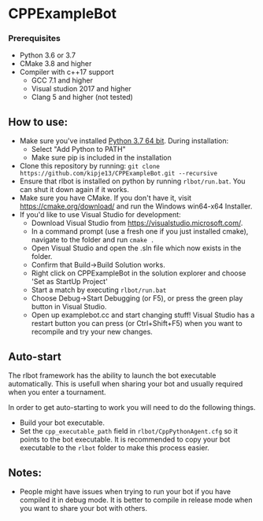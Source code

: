 # CPPExampleBot

### Prerequisites
 - Python 3.6 or 3.7
 - CMake 3.8 and higher
 - Compiler with c++17 support
   - GCC 7.1 and higher
   - Visual studion 2017 and higher
   - Clang 5 and higher (not tested)

## How to use:
 - Make sure you've installed [Python 3.7 64 bit](https://www.python.org/downloads/). During installation:
   - Select "Add Python to PATH"
   - Make sure pip is included in the installation
 - Clone this repository by running: `git clone https://github.com/kipje13/CPPExampleBot.git --recursive`
 - Ensure that rlbot is installed on python by running `rlbot/run.bat`. You can shut it down again if it works.
 - Make sure you have CMake. If you don't have it, visit https://cmake.org/download/ and run the Windows win64-x64 Installer.
 - If you'd like to use Visual Studio for development:
   - Download Visual Studio from https://visualstudio.microsoft.com/.
   - In a command prompt (use a fresh one if you just installed cmake), navigate to the folder and run `cmake .`
   - Open Visual Studio and open the .sln file which now exists in the folder.
   - Confirm that Build->Build Solution works.
   - Right click on CPPExampleBot in the solution explorer and choose 'Set as StartUp Project'
   - Start a match by executing `rlbot/run.bat`
   - Choose Debug->Start Debugging (or F5), or press the green play button in Visual Studio.
   - Open up examplebot.cc and start changing stuff! Visual Studio has a restart button you can press (or Ctrl+Shift+F5) when you want to recompile and try your new changes.
 
## Auto-start
The rlbot framework has the ability to launch the bot executable automatically. This is usefull when sharing your bot and usually required when you enter a tournament.

In order to get auto-starting to work you will need to do the following things.
 - Build your bot executable.
 - Set the `cpp_executable_path` field in `rlbot/CppPythonAgent.cfg` so it points to the bot executable. It is recommended to copy your bot executable to the `rlbot` folder to make this process easier.
 
## Notes:
  - People might have issues when trying to run your bot if you have compiled it in debug mode. It is better to compile in release mode when you want to share your bot with others.
